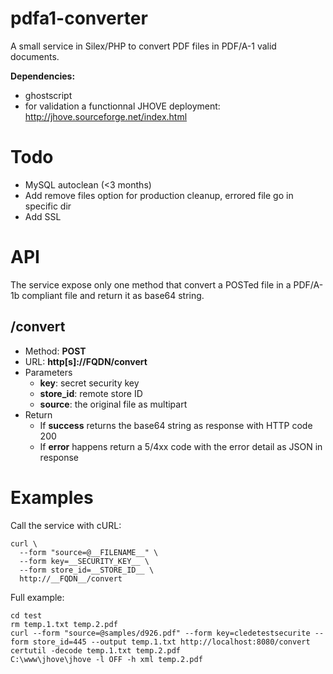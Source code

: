 pdfa1-converter
===============

A small service in Silex/PHP to convert PDF files in PDF/A-1 valid documents.

**Dependencies:**

* ghostscript
* for validation a functionnal JHOVE deployment: http://jhove.sourceforge.net/index.html

# Todo
* MySQL autoclean (<3 months)
* Add remove files option for production cleanup, errored file go in specific dir
* Add SSL

# API

The service expose only one method that convert a POSTed file in a PDF/A-1b compliant file and return it as base64 string.

## /convert

- Method: **POST**
- URL: **http[s]://__FQDN__/convert**
- Parameters
  * **key**: secret security key 
  * **store_id**: remote store ID
  * **source**: the original file as multipart
- Return
  * If **success** returns the base64 string as response with HTTP code 200
  * If **error** happens return a 5/4xx code with the error detail as JSON in response

# Examples

Call the service with cURL:

```
curl \
  --form "source=@__FILENAME__" \
  --form key=__SECURITY_KEY__ \
  --form store_id=__STORE_ID__ \
  http://__FQDN__/convert
```

Full example:

```
cd test
rm temp.1.txt temp.2.pdf
curl --form "source=@samples/d926.pdf" --form key=cledetestsecurite --form store_id=445 --output temp.1.txt http://localhost:8080/convert
certutil -decode temp.1.txt temp.2.pdf
C:\www\jhove\jhove -l OFF -h xml temp.2.pdf
```

